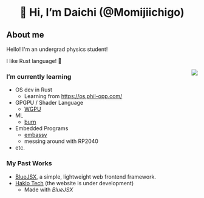 <div align="center">

# 👋 Hi, I’m Daichi (@Momijiichigo)

</div>

## About me

Hello!
I'm an undergrad physics student!

I like Rust language! 🦀

<img src="https://github-readme-stats.vercel.app/api/top-langs/?username=Momijiichigo&hide=javascript,html,scss,css,webassembly&exclude_repo=manjaro-config,learn-raspberry-pi-os-rust&layout=donut&langs_count=6&size_weight=0.5&count_weight=0.5&theme=dark" align="right">

### I’m currently learning

- OS dev in Rust
  - Learning from https://os.phil-opp.com/
- GPGPU / Shader Language
  - [WGPU](https://wgpu.rs/)
- ML
  - [burn](https://burn-rs.github.io/)
- Embedded Programs
  - [embassy](https://github.com/embassy-rs/embassy)
  - messing around with RP2040
- etc.

### My Past Works
- [BlueJSX](https://bluejsx.github.io), a simple, lightweight web frontend framework.
- [Haklo Tech](https://haklo.tech) (the website is under development)
  - Made with *BlueJSX*




<!---
<div align="center" style='position:absolute;width:1rem;height:1rem;inset:0;margin:auto;font-size:10rem;cursor:help;'>
😵‍💫
</div>
Momijiichigo/Momijiichigo is a ✨ special ✨ repository because its `README.md` (this file) appears on your GitHub profile.
You can click the Preview link to take a look at your changes.
--->
